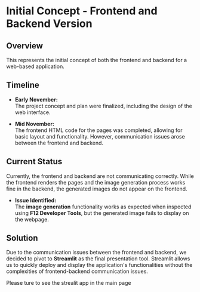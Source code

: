 # Initial Concept - Frontend and Backend Version

## Overview

This represents the initial concept of both the frontend and backend for a web-based application. 

## Timeline

- **Early November:**  
  The project concept and plan were finalized, including the design of the web interface.
  
- **Mid November:**  
  The frontend HTML code for the pages was completed, allowing for basic layout and functionality. However, communication issues arose between the frontend and backend.

## Current Status

Currently, the frontend and backend are not communicating correctly. While the frontend renders the pages and the image generation process works fine in the backend, the generated images do not appear on the frontend.

- **Issue Identified:**  
  The **image generation** functionality works as expected when inspected using **F12 Developer Tools**, but the generated image fails to display on the webpage.

## Solution

Due to the communication issues between the frontend and backend, we decided to pivot to **Streamlit** as the final presentation tool. Streamlit allows us to quickly deploy and display the application's functionalities without the complexities of frontend-backend communication issues.

Please ture to see the strealit app in the main page
